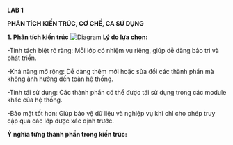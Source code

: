 **LAB 1**

**PHÂN TÍCH KIẾN TRÚC, CƠ CHẾ, CA SỬ DỤNG**

**1. Phân tích kiến trúc**
![Diagram](https://www.planttext.com/api/plantuml/png/j5HBJiCm4Dtx5AEksaKt702L41P8HLGji9ywqs9mx6ZiW2BKax7WI5m1frK_SHFQ1Sp22y_pcpSlC_d-_1evZ-pBN8i2vIik2NeJhDXg3RFAUSfxy24Wn3xDvCXuzCeQ66D5l8NK8JKw1xsRlD2s8e9RuuaNAEaGj8u7bPD4pbppUbAoV4P7SCyPSPnaMX2JaRHFhCJcRAfCIgSC1IbZkrIoKsVeDG_Dm8puJRM8l4OjIusU-eDOYGqYtC7rAkRUDjX9FYldkV8nynDgbJKh7b4tJUeiC2LfEJkxGEnXYXxXIigrZISCd59XdVAMgoCL6uPOnMDHQu0qESl2_w6FRFp38crMpkjA9nTcYmoOJZlShwXeWuAyDjIObYYhUevVI7guGnE4hZzbca0_JIu6krSh4TfftVjXPj_DyB9ZtKJ75kvU7G-OQ1kw1lx0HJ4YazM_hXy0003__mC0)
**Lý do lựa chọn:**

-Tính tách biệt rõ ràng: Mỗi lớp có nhiệm vụ riêng, giúp dễ dàng bảo trì và phát triển.

-Khả năng mở rộng: Dễ dàng thêm mới hoặc sửa đổi các thành phần mà không ảnh hưởng đến toàn hệ thống.

-Tính tái sử dụng: Các thành phần có thể được tái sử dụng trong các module khác của hệ thống.

-Bảo mật tốt hơn: Giúp bảo vệ dữ liệu và nghiệp vụ khi chỉ cho phép truy cập qua các lớp được xác định trước.

**Ý nghĩa từng thành phần trong kiến trúc:**
